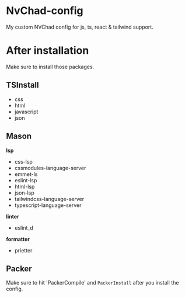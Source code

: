 # NvChad-config

My custom NVChad config for js, ts, react & tailwind support.

# After installation

Make sure to install those packages.

## TSInstall

- css
- html
- javascript
- json

## Mason

**lsp**

- css-lsp
- cssmodules-language-server
- emmet-ls
- eslint-lsp
- html-lsp
- json-lsp
- tailwindcss-language-server
- typescript-language-server

**linter**

- eslint_d

**formatter**

- prietter

## Packer

Make sure to hit 'PackerCompile' and `PackerInstall` after you install the config. 
